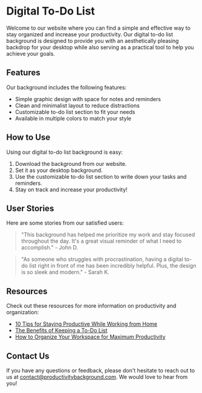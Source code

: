<!--font:Montserrat-->

# Digital To-Do List

Welcome to our website where you can find a simple and effective way to stay organized and increase your productivity. Our digital to-do list background is designed to provide you with an aesthetically pleasing backdrop for your desktop while also serving as a practical tool to help you achieve your goals.

## Features

Our background includes the following features:

- Simple graphic design with space for notes and reminders
- Clean and minimalist layout to reduce distractions
- Customizable to-do list section to fit your needs
- Available in multiple colors to match your style

## How to Use

Using our digital to-do list background is easy:

1. Download the background from our website.
2. Set it as your desktop background.
3. Use the customizable to-do list section to write down your tasks and reminders.
4. Stay on track and increase your productivity!

## User Stories

Here are some stories from our satisfied users:

> "This background has helped me prioritize my work and stay focused throughout the day. It's a great visual reminder of what I need to accomplish." - John D.

> "As someone who struggles with procrastination, having a digital to-do list right in front of me has been incredibly helpful. Plus, the design is so sleek and modern." - Sarah K.

## Resources

Check out these resources for more information on productivity and organization:

- [10 Tips for Staying Productive While Working from Home](#)
- [The Benefits of Keeping a To-Do List](#)
- [How to Organize Your Workspace for Maximum Productivity](#)

## Contact Us

If you have any questions or feedback, please don't hesitate to reach out to us at [contact@productivitybackground.com](mailto:contact@productivitybackground.com). We would love to hear from you!

<!--

Write me content for website with wallpaper which alt text is:

"A wallpaper with a simple graphic of a digital calendar or to-do list, with space for notes and reminders."

The name/title of the page should not be 1:1 copy of the alt text but rather a real content of the website which is using this wallpaper.

- Use markdown format 
- Start with heading
- Heading should be short and concise
- The content should look like a real website 
- The website should not be about the wallpaper, wallpaper is just a related background
- Heading should be contain work "wallpaper" or "background"
- Include real sections like references, contact, user stories, etc. use things relevant to the page purpose.
- Feel free to use structure like headings, bullets, numbering, blockquotes, paragraphs, horizontal lines, etc.
- You can use formatting like bold or _italic_
- You can include UTF-8 emojis
- Links should be only #hash anchors (and you can refer to the document itself)
- Do not include images


---


# Boost Your Productivity with the Digital To-Do List Wallpaper

Welcome to our website where you can find a simple graphic wallpaper that will help you stay organized and on top of your tasks. Our digital calendar or to-do list wallpaper is designed to provide you with an aesthetically pleasing background for your desktop while also serving as a practical tool to improve your productivity.

## Features

Our wallpaper includes the following features:

- Simple graphic design with space for notes and reminders
- Clean and minimalist layout to reduce distractions
- Customizable to-do list section to fit your needs
- Available in multiple colors to match your style

## How to Use

Using our digital to-do list wallpaper is easy:

1. Download the wallpaper from our website.
2. Set it as your desktop background.
3. Use the customizable to-do list section to write down your tasks and reminders.
4. Stay on track and increase your productivity!

## User Stories

Here are some stories from our satisfied users:

> "I used to have a cluttered desktop with random files and folders, but since I started using this wallpaper, I feel more organized and focused. It's a game-changer!" - John D.

> "As someone who struggles with procrastination, having a visual reminder of my tasks right in front of me has been incredibly helpful. Plus, the design is so sleek and modern." - Sarah K.

## References

Check out these resources for more information on productivity and organization:

- [10 Tips for Staying Productive While Working from Home](#)
- [The Benefits of Keeping a To-Do List](#)
- [How to Organize Your Workspace for Maximum Productivity](#)

## Contact Us

If you have any questions or feedback, please don't hesitate to reach out to us at [contact@productivitywallpaper.com](mailto:contact@productivitywallpaper.com). We would love to hear from you!


---


Heading should not include word "wallpaper". The website should not be about the wallpaper itself, wallpaper is just a related background, rewrite whole content.


---


# Stay Organized and Boost Your Productivity with Our Digital To-Do List Background

Welcome to our website where you can find a simple yet effective way to stay organized and productive. Our digital to-do list background is designed to provide you with an aesthetically pleasing backdrop for your desktop while also serving as a practical tool to help you achieve your goals.

## Features

Our background includes the following features:

- Simple graphic design with space for notes and reminders
- Clean and minimalist layout to reduce distractions
- Customizable to-do list section to fit your needs
- Available in multiple colors to match your style

## How to Use

Using our digital to-do list background is easy:

1. Download the background from our website.
2. Set it as your desktop background.
3. Use the customizable to-do list section to write down your tasks and reminders.
4. Stay on track and increase your productivity!

## User Stories

Here are some stories from our satisfied users:

> "I used to struggle with keeping track of my tasks and often found myself feeling overwhelmed. Since I started using this background, I feel more organized and focused. It's been a game-changer!" - John D.

> "As someone who works from home, it's easy to get distracted by other things on my computer. Having a visual reminder of my tasks right in front of me has been incredibly helpful. Plus, the design is so sleek and modern." - Sarah K.

## Resources

Check out these resources for more information on productivity and organization:

- [10 Tips for Staying Productive While Working from Home](#)
- [The Benefits of Keeping a To-Do List](#)
- [How to Organize Your Workspace for Maximum Productivity](#)

## Contact Us

If you have any questions or feedback, please don't hesitate to reach out to us at [contact@productivitybackground.com](mailto:contact@productivitybackground.com). We would love to hear from you!


---


Heading is too long, rewrite whole content.


---


# Digital To-Do List Background for Increased Productivity

Welcome to our website where you can find a simple and effective way to stay organized and productive. Our digital to-do list background is designed to provide you with an aesthetically pleasing backdrop for your desktop while also serving as a practical tool to help you achieve your goals.

## Features

Our background includes the following features:

- Simple graphic design with space for notes and reminders
- Clean and minimalist layout to reduce distractions
- Customizable to-do list section to fit your needs
- Available in multiple colors to match your style

## How to Use

Using our digital to-do list background is easy:

1. Download the background from our website.
2. Set it as your desktop background.
3. Use the customizable to-do list section to write down your tasks and reminders.
4. Stay on track and increase your productivity!

## User Stories

Here are some stories from our satisfied users:

> "Since I started using this background, I feel more focused and motivated to complete my tasks. It's been a great addition to my daily routine." - John D.

> "As someone who works from home, I often struggle with staying on task. This background has helped me prioritize my work and stay on track throughout the day." - Sarah K.

## Resources

Check out these resources for more information on productivity and organization:

- [10 Tips for Staying Productive While Working from Home](#)
- [The Benefits of Keeping a To-Do List](#)
- [How to Organize Your Workspace for Maximum Productivity](#)

## Contact Us

If you have any questions or feedback, please don't hesitate to reach out to us at [contact@productivitybackground.com](mailto:contact@productivitybackground.com). We would love to hear from you!


---


Heading is too long, rewrite whole content.


---


# Boost Your Productivity with a Digital To-Do List Background

Welcome to our website where you can find a simple and effective way to stay organized and increase your productivity. Our digital to-do list background is designed to provide you with an aesthetically pleasing backdrop for your desktop while also serving as a practical tool to help you achieve your goals.

## Features

Our background includes the following features:

- Simple graphic design with space for notes and reminders
- Clean and minimalist layout to reduce distractions
- Customizable to-do list section to fit your needs
- Available in multiple colors to match your style

## How to Use

Using our digital to-do list background is easy:

1. Download the background from our website.
2. Set it as your desktop background.
3. Use the customizable to-do list section to write down your tasks and reminders.
4. Stay on track and increase your productivity!

## User Stories

Here are some stories from our satisfied users:

> "This background has helped me prioritize my work and stay focused throughout the day. It's a great visual reminder of what I need to accomplish." - John D.

> "As someone who struggles with procrastination, having a digital to-do list right in front of me has been incredibly helpful. Plus, the design is so sleek and modern." - Sarah K.

## Resources

Check out these resources for more information on productivity and organization:

- [10 Tips for Staying Productive While Working from Home](#)
- [The Benefits of Keeping a To-Do List](#)
- [How to Organize Your Workspace for Maximum Productivity](#)

## Contact Us

If you have any questions or feedback, please don't hesitate to reach out to us at [contact@productivitybackground.com](mailto:contact@productivitybackground.com). We would love to hear from you!


---


Write me a Google font which is best fitting for the website.

Pick from the list:
- Lato
- Poppins
- Inter
- Orbitron
- Futura
- Lobster
- Raleway
- Roboto
- Exo 2
- Alegreya
- Great Vibes
- Barlow Condensed
- Montserrat
- Playfair Display
- Open Sans
- Dancing Script
- IBM Plex Sans


Write just the font name nothing else.


---


Montserrat

-->
